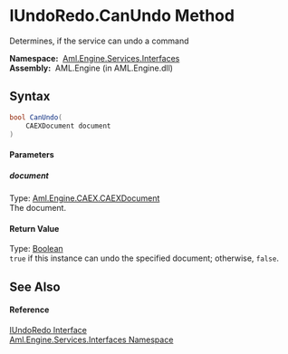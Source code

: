 IUndoRedo.CanUndo Method
========================
Determines, if the service can undo a command

  **Namespace:**  [Aml.Engine.Services.Interfaces][1]  
  **Assembly:**  AML.Engine (in AML.Engine.dll)

Syntax
------

```csharp
bool CanUndo(
	CAEXDocument document
)
```

#### Parameters

##### *document*
Type: [Aml.Engine.CAEX.CAEXDocument][2]  
The document.

#### Return Value
Type: [Boolean][3]  
`true` if this instance can undo the specified document; otherwise, `false`. 

See Also
--------

#### Reference
[IUndoRedo Interface][4]  
[Aml.Engine.Services.Interfaces Namespace][1]  

[1]: ../README.md
[2]: ../../Aml.Engine.CAEX/CAEXDocument/README.md
[3]: https://docs.microsoft.com/dotnet/api/system.boolean
[4]: README.md
[5]: https://www.automationml.org
[6]: ../../icons/logoShade.png
